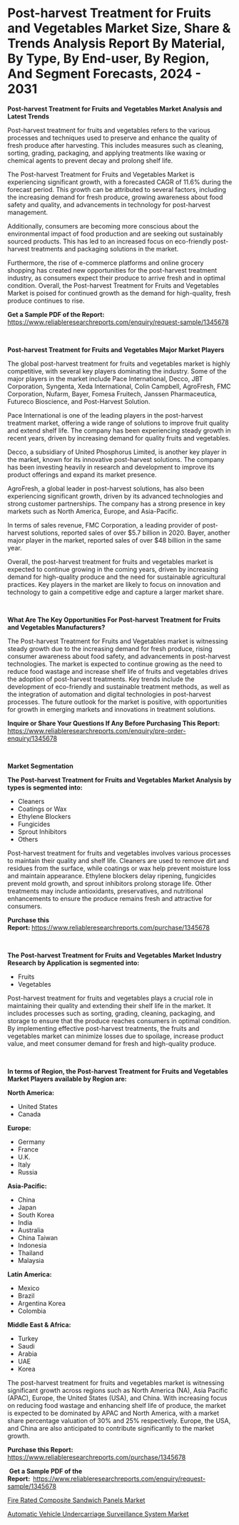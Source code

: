 <p><h1>Post-harvest Treatment for Fruits and Vegetables Market Size, Share & Trends Analysis Report By Material, By Type, By End-user, By Region, And Segment Forecasts, 2024 - 2031</h1></p><p><strong>Post-harvest Treatment for Fruits and Vegetables Market Analysis and Latest Trends</strong></p>
<p><p>Post-harvest treatment for fruits and vegetables refers to the various processes and techniques used to preserve and enhance the quality of fresh produce after harvesting. This includes measures such as cleaning, sorting, grading, packaging, and applying treatments like waxing or chemical agents to prevent decay and prolong shelf life.</p><p>The Post-harvest Treatment for Fruits and Vegetables Market is experiencing significant growth, with a forecasted CAGR of 11.6% during the forecast period. This growth can be attributed to several factors, including the increasing demand for fresh produce, growing awareness about food safety and quality, and advancements in technology for post-harvest management.</p><p>Additionally, consumers are becoming more conscious about the environmental impact of food production and are seeking out sustainably sourced products. This has led to an increased focus on eco-friendly post-harvest treatments and packaging solutions in the market.</p><p>Furthermore, the rise of e-commerce platforms and online grocery shopping has created new opportunities for the post-harvest treatment industry, as consumers expect their produce to arrive fresh and in optimal condition. Overall, the Post-harvest Treatment for Fruits and Vegetables Market is poised for continued growth as the demand for high-quality, fresh produce continues to rise.</p></p>
<p><strong>Get a Sample PDF of the Report:&nbsp;</strong> <a href="https://www.reliableresearchreports.com/enquiry/request-sample/1345678">https://www.reliableresearchreports.com/enquiry/request-sample/1345678</a></p>
<p>&nbsp;</p>
<p><strong>Post-harvest Treatment for Fruits and Vegetables Major Market Players</strong></p>
<p><p>The global post-harvest treatment for fruits and vegetables market is highly competitive, with several key players dominating the industry. Some of the major players in the market include Pace International, Decco, JBT Corporation, Syngenta, Xeda International, Colin Campbell, AgroFresh, FMC Corporation, Nufarm, Bayer, Fomesa Fruitech, Janssen Pharmaceutica, Futureco Bioscience, and Post-Harvest Solution.</p><p>Pace International is one of the leading players in the post-harvest treatment market, offering a wide range of solutions to improve fruit quality and extend shelf life. The company has been experiencing steady growth in recent years, driven by increasing demand for quality fruits and vegetables.</p><p>Decco, a subsidiary of United Phosphorus Limited, is another key player in the market, known for its innovative post-harvest solutions. The company has been investing heavily in research and development to improve its product offerings and expand its market presence.</p><p>AgroFresh, a global leader in post-harvest solutions, has also been experiencing significant growth, driven by its advanced technologies and strong customer partnerships. The company has a strong presence in key markets such as North America, Europe, and Asia-Pacific.</p><p>In terms of sales revenue, FMC Corporation, a leading provider of post-harvest solutions, reported sales of over $5.7 billion in 2020. Bayer, another major player in the market, reported sales of over $48 billion in the same year.</p><p>Overall, the post-harvest treatment for fruits and vegetables market is expected to continue growing in the coming years, driven by increasing demand for high-quality produce and the need for sustainable agricultural practices. Key players in the market are likely to focus on innovation and technology to gain a competitive edge and capture a larger market share.</p></p>
<p>&nbsp;</p>
<p><strong>What Are The Key Opportunities For Post-harvest Treatment for Fruits and Vegetables Manufacturers?</strong></p>
<p><p>The Post-harvest Treatment for Fruits and Vegetables market is witnessing steady growth due to the increasing demand for fresh produce, rising consumer awareness about food safety, and advancements in post-harvest technologies. The market is expected to continue growing as the need to reduce food wastage and increase shelf life of fruits and vegetables drives the adoption of post-harvest treatments. Key trends include the development of eco-friendly and sustainable treatment methods, as well as the integration of automation and digital technologies in post-harvest processes. The future outlook for the market is positive, with opportunities for growth in emerging markets and innovations in treatment solutions.</p></p>
<p><strong>Inquire or Share Your Questions If Any Before Purchasing This Report:</strong> <a href="https://www.reliableresearchreports.com/enquiry/pre-order-enquiry/1345678">https://www.reliableresearchreports.com/enquiry/pre-order-enquiry/1345678</a></p>
<p>&nbsp;</p>
<p><strong>Market Segmentation</strong></p>
<p><strong>The Post-harvest Treatment for Fruits and Vegetables Market Analysis by types is segmented into:</strong></p>
<p><ul><li>Cleaners</li><li>Coatings or Wax</li><li>Ethylene Blockers</li><li>Fungicides</li><li>Sprout Inhibitors</li><li>Others</li></ul></p>
<p><p>Post-harvest treatment for fruits and vegetables involves various processes to maintain their quality and shelf life. Cleaners are used to remove dirt and residues from the surface, while coatings or wax help prevent moisture loss and maintain appearance. Ethylene blockers delay ripening, fungicides prevent mold growth, and sprout inhibitors prolong storage life. Other treatments may include antioxidants, preservatives, and nutritional enhancements to ensure the produce remains fresh and attractive for consumers.</p></p>
<p><strong>Purchase this Report:&nbsp;</strong><a href="https://www.reliableresearchreports.com/purchase/1345678">https://www.reliableresearchreports.com/purchase/1345678</a></p>
<p>&nbsp;</p>
<p><strong>The Post-harvest Treatment for Fruits and Vegetables Market Industry Research by Application is segmented into:</strong></p>
<p><ul><li>Fruits</li><li>Vegetables</li></ul></p>
<p><p>Post-harvest treatment for fruits and vegetables plays a crucial role in maintaining their quality and extending their shelf life in the market. It includes processes such as sorting, grading, cleaning, packaging, and storage to ensure that the produce reaches consumers in optimal condition. By implementing effective post-harvest treatments, the fruits and vegetables market can minimize losses due to spoilage, increase product value, and meet consumer demand for fresh and high-quality produce.</p></p>
<p>&nbsp;</p>
<p><strong>In terms of Region, the Post-harvest Treatment for Fruits and Vegetables Market Players available by Region are:</strong></p>
<p>
    <p> <strong> North America: </strong>
        <ul>
            <li>United States</li>
            <li>Canada</li>
        </ul>
        </p> 
    <p> <strong> Europe: </strong>
        <ul>
            <li>Germany</li>
            <li>France</li>
            <li>U.K.</li>
            <li>Italy</li>
            <li>Russia</li>
        </ul>
        </p> 
    <p> <strong> Asia-Pacific: </strong>
        <ul>
            <li>China</li>
            <li>Japan</li>
            <li>South Korea</li>
            <li>India</li>
            <li>Australia</li>
            <li>China Taiwan</li>
            <li>Indonesia</li>
            <li>Thailand</li>
            <li>Malaysia</li>
        </ul>
        </p> 
    <p> <strong> Latin America: </strong>
        <ul>
            <li>Mexico</li>
            <li>Brazil</li>
            <li>Argentina Korea</li>
            <li>Colombia</li>
        </ul>
        </p> 
    <p> <strong> Middle East & Africa: </strong>
        <ul>
            <li>Turkey</li>
            <li>Saudi</li>
            <li>Arabia</li>
            <li>UAE</li>
            <li>Korea</li>
        </ul>
    </p>
    </p>
<p><p>The post-harvest treatment for fruits and vegetables market is witnessing significant growth across regions such as North America (NA), Asia Pacific (APAC), Europe, the United States (USA), and China. With increasing focus on reducing food wastage and enhancing shelf life of produce, the market is expected to be dominated by APAC and North America, with a market share percentage valuation of 30% and 25% respectively. Europe, the USA, and China are also anticipated to contribute significantly to the market growth.</p></p>
<p><strong>Purchase this Report: </strong><a href="https://www.reliableresearchreports.com/purchase/1345678">https://www.reliableresearchreports.com/purchase/1345678</a></p>
<p>&nbsp;<strong>Get a Sample PDF of the Report:&nbsp;&nbsp;</strong><a href="https://www.reliableresearchreports.com/enquiry/request-sample/1345678">https://www.reliableresearchreports.com/enquiry/request-sample/1345678</a></p>
<p><strong></strong></p>
<p><p><a href="https://github.com/nancykennedykellievqfqt2/Market-Research-Report-List-1/blob/main/fire-rated-composite-sandwich-panels-market.md">Fire Rated Composite Sandwich Panels Market</a></p><p><a href="https://iodized-pantydraco-05c.notion.site/Automatic-Vehicle-Undercarriage-Surveillance-System-Market-Share-Market-New-Trends-Analysis-Report-38888347822845b09621dff7265a463e">Automatic Vehicle Undercarriage Surveillance System Market</a></p></p>